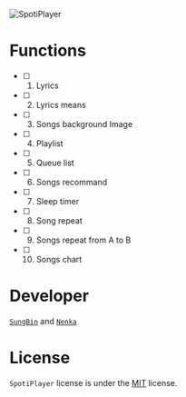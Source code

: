 ![SpotiPlayer](https://github.com/sungbin5304/SpotiPlayer/blob/master/banner.png)

# Functions
- [ ] 1. Lyrics
- [ ] 2. Lyrics means
- [ ] 3. Songs background Image
- [ ] 4. Playlist
- [ ] 5. Queue list
- [ ] 6. Songs recommand
- [ ] 7. Sleep timer
- [ ] 8. Song repeat
- [ ] 9. Songs repeat from A to B
- [ ] 10. Songs chart

[comment]: <Functions> (만들었으면 [ ] 을 [x] 로 바꾸셈)

# Developer
[`SungBin`](https://github.com/sungbin5304) and [`Nenka`](https://github.com/NenkaLab)

# License
`SpotiPlayer` license is under the [MIT](https://github.com/sungbin5304/SpotiPlayer/blob/master/LICENSE) license.
